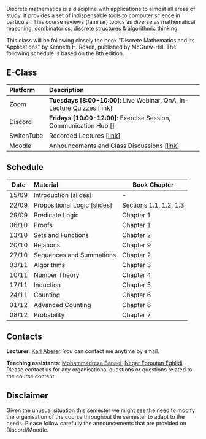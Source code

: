 Discrete mathematics is a discipline with applications to almost all areas of study. It provides a set of indispensable tools to computer science in particular. This course reviews (familiar) topics as diverse as mathematical reasoning, combinatorics, discrete structures & algorithmic thinking.

This class will be following closely the book "Discrete Mathematics and Its Applications" by Kenneth H. Rosen, published by McGraw-Hill. The following schedule is based on the 8th edition.


## E-Class

| Platform | Description  |
|:---------|:-----------|
Zoom | **Tuesdays [8:00-10:00]**: Live Webinar, QnA, In-Lecture Quizzes [[link](https://epfl.zoom.us/j/93750354361)] |
Discord |  **Fridays [10:00-12:00]**: Exercise Session, Communication Hub [] |
SwitchTube | Recorded Lectures [[link](https://tube.switch.ch/channels/355bebaa)]|
Moodle | Announcements and Class Discussions [[link](https://moodle.epfl.ch/course/view.php?id=16329)]|


## Schedule

| Date      |  Material                                 | Book Chapter           |
|:---------:|:------------------------------------------|------------------------|
| 15/09     |  Introduction [[slides]][1p]              |        -               | 
| 22/09     |  Propositional Logic [[slides]][2p]       | Sections 1.1, 1.2, 1.3 |
| 29/09     |  Predicate Logic                          | Chapter 1              |
| 06/10     |  Proofs                                   | Chapter 1              |
| 13/10     |  Sets and Functions                       | Chapter 2              |
| 20/10     |  Relations                                | Chapter 9              |
| 27/10     |  Sequences and Summations                 | Chapter 2              |
| 03/11     |  Algorithms                               | Chapter 3              |
| 10/11     |  Number Theory                            | Chapter 4              |
| 17/11     |  Induction                                | Chapter 5              |
| 24/11     |  Counting                                 | Chapter 6              |  
| 01/12     |  Advanced Counting                        | Chapter 8              |
| 08/12     |  Probability                              | Chapter 7              |


## Contacts

**Lecturer**: [Karl Aberer](http://lsir.epfl.ch/aberer).
You can contact me anytime by email.

**Teaching assistants**: [Mohammadreza Banaei](mohammadreza.banaei@epfl.ch), [Negar Foroutan Eghlidi](https://people.epfl.ch/negar.foroutan).
Please contact us for any organisational questions or questions related to the course content.

## Disclaimer

Given the unusual situation this semester we might see the need to modify the organisation of the course throughout the semester to adapt to the needs. Please follow carefully the announcements that are provided on Discord/Moodle.



[1p]: https://github.com/LSIR/AICC-I/blob/master/Lectures/Week%200
[2p]: https://github.com/LSIR/AICC-I/blob/master/Lectures/Week%201
